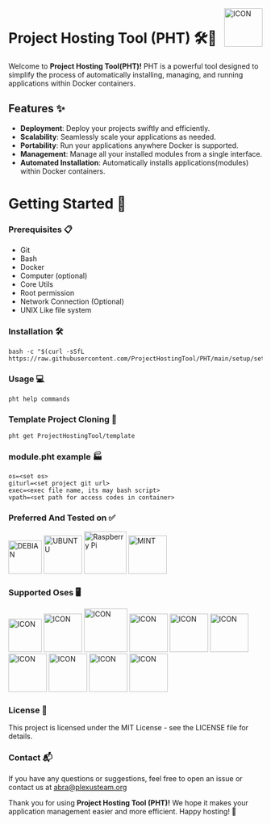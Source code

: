 <img width="76px" align="right" src="https://github.com/ProjectHostingTool/.github/assets/83769871/a7f9bf01-1581-490c-ae7a-4345403d2330" alt="ICON">

# Project Hosting Tool (PHT) 🛠️🚀

Welcome to **Project Hosting Tool(PHT)!** PHT is a powerful tool designed to simplify the process of automatically installing, managing, and running applications within Docker containers.

## Features ✨

- **Deployment**: Deploy your projects swiftly and efficiently.
- **Scalability**: Seamlessly scale your applications as needed.
- **Portability**: Run your applications anywhere Docker is supported.
- **Management**: Manage all your installed modules from a single interface.
- **Automated Installation**: Automatically installs applications(modules) within Docker containers.

# Getting Started 🚀

### Prerequisites 📋

- Git
- Bash
- Docker
- Computer (optional)
- Core Utils
- Root permission
- Network Connection (Optional)
- UNIX Like file system

### Installation 🛠️

    bash -c "$(curl -sSfL https://raw.githubusercontent.com/ProjectHostingTool/PHT/main/setup/setup.sh)"

### Usage 💻

    pht help commands

### Template Project Cloning 🗿

    pht get ProjectHostingTool/template

### module.pht example 🏭

    os=<set os>
    giturl=<set project git url>
    exec=<exec file name, its may bash script>
    vpath=<set path for access codes in container>

### Preferred And Tested on ✅
<img width="66px" src="https://github.com/ProjectHostingTool/PHT/assets/83769871/53eec4ac-2e9c-41a1-9210-d009a5553c56" alt="DEBIAN">
<img width="76px" src="https://github.com/ProjectHostingTool/PHT/assets/83769871/b29bacf0-0c1d-40f1-8383-d18795c1f5fc" alt="UBUNTU">
<img width="84px" src="https://github.com/ProjectHostingTool/PHT/assets/83769871/021702d2-29a2-49ab-9093-8399bc96e598" alt="Raspberry Pi">
<img width="76px" src="https://github.com/ProjectHostingTool/PHT/assets/83769871/44d2c1be-0bdd-4170-96be-dd4abfff8ade" alt="MINT">



### Supported Oses 🖥️

<img width="66px" src="https://github.com/ProjectHostingTool/PHT/assets/83769871/53eec4ac-2e9c-41a1-9210-d009a5553c56" alt="ICON">
<img width="76px" src="https://github.com/ProjectHostingTool/PHT/assets/83769871/e15238d7-4a0e-47ea-a4d5-a0016000722b" alt="ICON">
<img width="86px" src="https://github.com/ProjectHostingTool/PHT/assets/83769871/3410f28e-ee11-483c-88a5-d332064ffe0d" alt="ICON">
<img width="76px" src="https://github.com/ProjectHostingTool/PHT/assets/83769871/b29bacf0-0c1d-40f1-8383-d18795c1f5fc" alt="ICON">
<img width="76px" src="https://github.com/ProjectHostingTool/PHT/assets/83769871/44d2c1be-0bdd-4170-96be-dd4abfff8ade" alt="ICON">
<img width="76px" src="https://github.com/ProjectHostingTool/PHT/assets/83769871/52eb6786-2f75-437e-a76e-81cedb2d0cb0" alt="ICON">
<img width="76px" src="https://github.com/ProjectHostingTool/PHT/assets/83769871/32e788af-dff9-45bd-849c-666ad8c8f30b" alt="ICON">
<img width="76px" src="https://github.com/ProjectHostingTool/PHT/assets/83769871/021702d2-29a2-49ab-9093-8399bc96e598" alt="ICON">
<img width="76px" src="https://github.com/ProjectHostingTool/PHT/assets/83769871/13a899c0-aa7b-4830-bae1-bee949bfff07" alt="ICON">
<img width="76px" src="https://github.com/ProjectHostingTool/PHT/assets/83769871/a287b6e5-02c8-4e47-8e20-8563218fbfc4" alt="ICON">

### License 📄

This project is licensed under the MIT License - see the LICENSE file for details.

### Contact 📬

If you have any questions or suggestions, feel free to open an issue or contact us at abra@plexusteam.org

Thank you for using **Project Hosting Tool (PHT)!** We hope it makes your application management easier and more efficient. Happy hosting! 🎉
